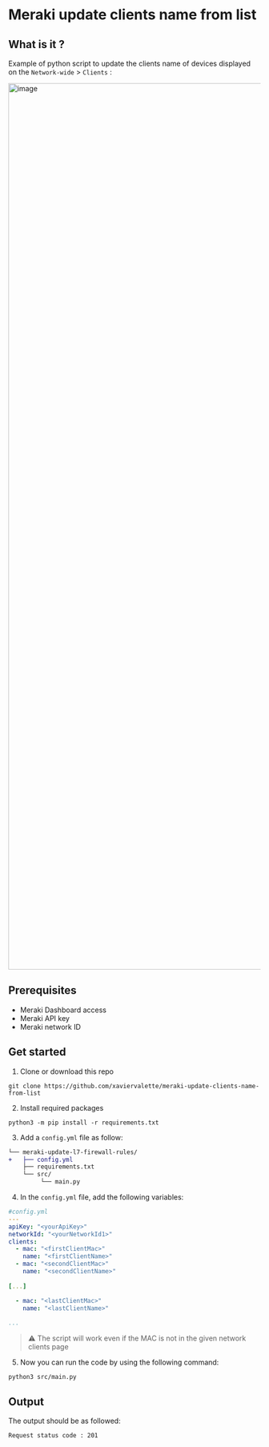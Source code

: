 # Meraki update clients name from list

## What is it ?
Example of python script to update the clients name of devices displayed on the ```Network-wide``` > ```Clients``` :

<img width="1771" alt="image" src="https://user-images.githubusercontent.com/28600326/226063047-25286287-3522-41fd-9c06-079f498a58d4.png">


## Prerequisites
- Meraki Dashboard access
- Meraki API key
- Meraki network ID

## Get started
1. Clone or download this repo
```console
git clone https://github.com/xaviervalette/meraki-update-clients-name-from-list

```
2. Install required packages
```console
python3 -m pip install -r requirements.txt
```
3. Add a ```config.yml``` file as follow:
```diff
└── meraki-update-l7-firewall-rules/
+   ├── config.yml
    ├── requirements.txt
    └── src/
         └── main.py  
```
4. In the ```config.yml``` file, add the following variables:
```yaml
#config.yml
---
apiKey: "<yourApiKey>"
networkId: "<yourNetworkId1>"
clients:
  - mac: "<firstClientMac>"
    name: "<firstClientName>"
  - mac: "<secondClientMac>"
    name: "<secondClientName>"
    
[...]

  - mac: "<lastClientMac>"
    name: "<lastClientName>"
    
...

```
> ⚠ The script will work even if the MAC is not in the given network clients page



5. Now you can run the code by using the following command:
```console
python3 src/main.py
```

## Output
The output should be as followed:
```console
Request status code : 201 
```




